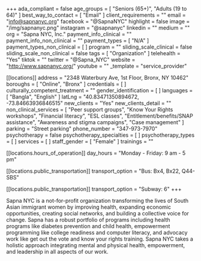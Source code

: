+++
ada_compliant = false
age_groups = [ "Seniors (65+)", "Adults (19 to 64)" ]
best_way_to_contact = [ "Email" ]
client_requirements = ""
email = "info@sapnanyc.org"
facebook = "@SapnaNYC"
highlight = false
image = "/img/sapnanyc.png"
instagram = "@sapnanyc"
linkedin = ""
medium = ""
org = "Sapna NYC, Inc."
payment_info_clinical = ""
payment_info_non_clinical = ""
payment_types = [ "N/A" ]
payment_types_non_clinical = [ ]
program = ""
sliding_scale_clinical = false
sliding_scale_non_clinical = false
tags = [ "Organization" ]
telehealth = "Yes"
tiktok = ""
twitter = "@Sapna_NYC"
website = "http://www.sapnanyc.org/"
youtube = ""
_template = "service_provider"

[[locations]]
address = "2348 Waterbury Ave, 1st Floor, Bronx, NY 10462"
boroughs = [ "Online", "Bronx" ]
credentials = [ ]
culturally_competent_treatment = ""
gender_identification = [ ]
languages = [ "Bangla", "English" ]
latLng = "40.83471350894672, -73.84663936846515"
new_clients = "Yes"
new_clients_detail = ""
non_clinical_services = [
  "Peer support groups",
  "Know Your Rights workshops",
  "Financial literacy",
  "ESL classes",
  "Entitlement/benefits/SNAP assistance",
  "Awareness and stigma campaigns",
  "Case management"
]
parking = "Street parking"
phone_number = "347-973-7970"
psychotherapy = false
psychotherapy_specialties = [ ]
psychotherapy_types = [ ]
services = [ ]
staff_gender = [ "Female" ]
trainings = ""

  [[locations.hours_of_operation]]
  day_hours = "Monday - Friday: 9 am - 5 pm"

  [[locations.public_transportation]]
  transport_option = "Bus: Bx4, Bx22, Q44-SBS"

  [[locations.public_transportation]]
  transport_option = "Subway: 6"
+++

Sapna NYC is a not-for-profit organization transforming the lives of South Asian immigrant women by improving health, expanding economic opportunities, creating social networks, and building a collective voice for change. Sapna has a robust portfolio of programs including health programs like diabetes prevention and child health, empowerment programming like college readiness and computer literacy, and advocacy work like get out the vote and know your rights training. Sapna NYC takes a holistic approach integrating mental and physical health, empowerment, and leadership in all aspects of our work.
